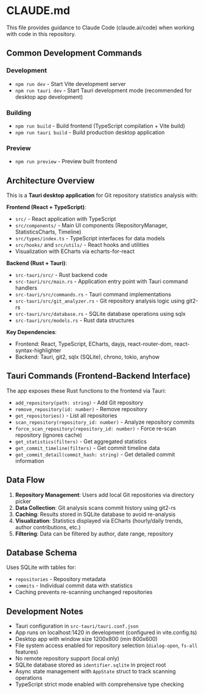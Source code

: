# CLAUDE.md

This file provides guidance to Claude Code (claude.ai/code) when working with code in this repository.

## Common Development Commands

### Development
- `npm run dev` - Start Vite development server
- `npm run tauri dev` - Start Tauri development mode (recommended for desktop app development)

### Building
- `npm run build` - Build frontend (TypeScript compilation + Vite build)
- `npm run tauri build` - Build production desktop application

### Preview
- `npm run preview` - Preview built frontend

## Architecture Overview

This is a **Tauri desktop application** for Git repository statistics analysis with:

**Frontend (React + TypeScript)**:
- `src/` - React application with TypeScript
- `src/components/` - Main UI components (RepositoryManager, StatisticsCharts, Timeline)
- `src/types/index.ts` - TypeScript interfaces for data models
- `src/hooks/` and `src/utils/` - React hooks and utilities
- Visualization with ECharts via echarts-for-react

**Backend (Rust + Tauri)**:
- `src-tauri/src/` - Rust backend code
- `src-tauri/src/main.rs` - Application entry point with Tauri command handlers
- `src-tauri/src/commands.rs` - Tauri command implementations
- `src-tauri/src/git_analyzer.rs` - Git repository analysis logic using git2-rs
- `src-tauri/src/database.rs` - SQLite database operations using sqlx
- `src-tauri/src/models.rs` - Rust data structures

**Key Dependencies**:
- Frontend: React, TypeScript, ECharts, dayjs, react-router-dom, react-syntax-highlighter
- Backend: Tauri, git2, sqlx (SQLite), chrono, tokio, anyhow

## Tauri Commands (Frontend-Backend Interface)

The app exposes these Rust functions to the frontend via Tauri:
- `add_repository(path: string)` - Add Git repository
- `remove_repository(id: number)` - Remove repository
- `get_repositories()` - List all repositories
- `scan_repository(repository_id: number)` - Analyze repository commits
- `force_scan_repository(repository_id: number)` - Force re-scan repository (ignores cache)
- `get_statistics(filters)` - Get aggregated statistics
- `get_commit_timeline(filters)` - Get commit timeline data
- `get_commit_detail(commit_hash: string)` - Get detailed commit information

## Data Flow

1. **Repository Management**: Users add local Git repositories via directory picker
2. **Data Collection**: Git analysis scans commit history using git2-rs
3. **Caching**: Results stored in SQLite database to avoid re-analysis
4. **Visualization**: Statistics displayed via ECharts (hourly/daily trends, author contributions, etc.)
5. **Filtering**: Data can be filtered by author, date range, repository

## Database Schema

Uses SQLite with tables for:
- `repositories` - Repository metadata
- `commits` - Individual commit data with statistics
- Caching prevents re-scanning unchanged repositories

## Development Notes

- Tauri configuration in `src-tauri/tauri.conf.json`
- App runs on localhost:1420 in development (configured in vite.config.ts)
- Desktop app with window size 1200x800 (min 800x600)
- File system access enabled for repository selection (`dialog-open`, `fs-all` features)
- No remote repository support (local only)
- SQLite database stored as `identifier.sqlite` in project root
- Async state management with `AppState` struct to track scanning operations
- TypeScript strict mode enabled with comprehensive type checking